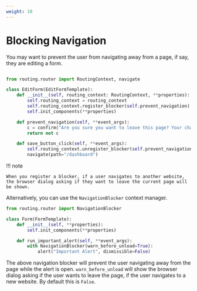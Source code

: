 ```yaml
---
weight: 10
---
```

# Blocking Navigation

You may want to prevent the user from navigating away from a page, if say, they are editing a form.

```python

from routing.router import RoutingContext, navigate

class EditForm(EditFormTemplate):
    def __init__(self, routing_context: RoutingContext, **properties):
        self.routing_context = routing_context
        self.routing_context.register_blocker(self.prevent_navigation)
        self.init_components(**properties)

    def prevent_navigation(self, **event_args):
        c = confirm("Are you sure you want to leave this page? Your changes will be lost.")
        return not c

    def save_button_click(self, **event_args):
        self.routing_context.unregister_blocker(self.prevent_navigation)
        navigate(path="/dashboard")


```

!!! note

    When you register a blocker, if a user navigates to another website, the browser dialog asking if they want to leave the current page will be shown.

Alternatively, you can use the `NavigationBlocker` context manager.

```python
from routing.router import NavigationBlocker

class Form(FormTemplate):
    def __init__(self, **properties):
        self.init_components(**properties)

    def run_important_alert(self, **event_args):
        with NavigationBlocker(warn_before_unload=True):
            alert("Important Alert", dismissible=False)
```

The above navigation blocker will prevent the user navigating away from the page while the alert is open.
`warn_before_unload` will show the browser dialog asking if the user wants to leave the page, if the user navigates to a new website. By default this is `False`.
